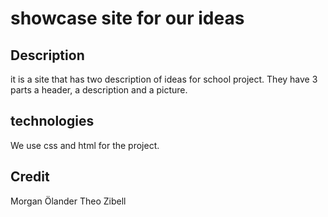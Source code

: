 # showcase site for our ideas

## Description
it is a site that has two description of ideas for school project. They have 3 parts a header, a description and a picture. 

## technologies
We use css and html for the project. 

## Credit 
Morgan Ölander Theo Zibell
